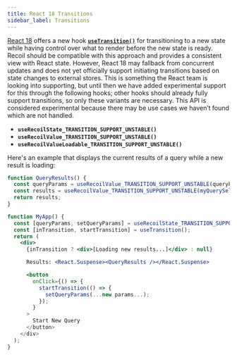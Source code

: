 ```yaml
---
title: React 18 Transitions
sidebar_label: Transitions
---
```


[React 18](https://reactjs.org/blog/2021/06/08/the-plan-for-react-18.html) offers a new hook [**`useTransition()`**](https://reactjs.org/docs/react-api.html#transitions) for transitioning to a new state while having control over what to render before the new state is ready.  Recoil should be compatible with this approach and provides a consistent view with React state.  However, React 18 may fallback from concurrent updates and does not yet officially support initiating transitions based on state changes to external stores.  This is something the React team is looking into supporting, but until then we have added experimental support for this through the following hooks; other hooks should already fully support transitions, so only these variants are necessary.  This API is considered experimental because there may be use cases we haven’t found which are not handled.
* **`useRecoilState_TRANSITION_SUPPORT_UNSTABLE()`**
* **`useRecoilValue_TRANSITION_SUPPORT_UNSTABLE()`**
* **`useRecoilValueLoadable_TRANSITION_SUPPORT_UNSTABLE()`**

Here's an example that displays the current results of a query while a new result is loading:
```jsx
function QueryResults() {
  const queryParams = useRecoilValue_TRANSITION_SUPPORT_UNSTABLE(queryParamsAtom);
  const results = useRecoilValue_TRANSITION_SUPPORT_UNSTABLE(myQuerySelector(queryParams));
  return results;
}

function MyApp() {
  const [queryParams, setQueryParams] = useRecoilState_TRANSITION_SUPPORT_UNSTABLE(queryParamsAtom);
  const [inTransition, startTransition] = useTransition();
  return (
    <div>
      {inTransition ? <div>[Loading new results...]</div> : null}

      Results: <React.Suspense><QueryResults /></React.Suspense>

      <button
        onClick={() => {
          startTransition(() => {
            setQueryParams(...new params...);
          });
        }
      >
        Start New Query
      </button>
    </div>
  );
}
```

